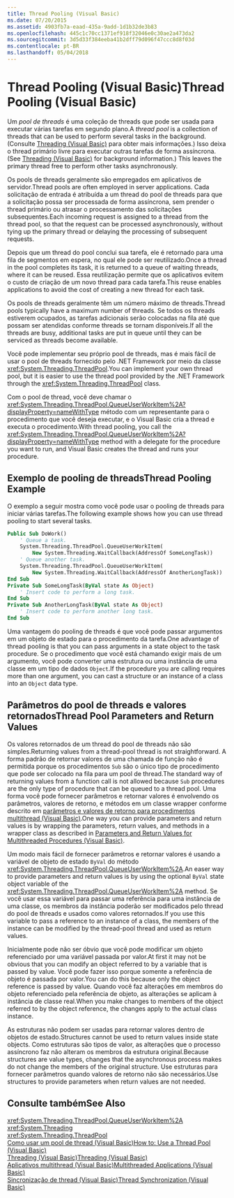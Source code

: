 ```yaml
---
title: Thread Pooling (Visual Basic)
ms.date: 07/20/2015
ms.assetid: 4903fb7a-eaad-435a-9add-1d1b32de3b83
ms.openlocfilehash: 445c1c70cc1371ef918f32046e0c30ae2a473da2
ms.sourcegitcommit: 3d5d33f384eeba41b2dff79d096f47ccc8d8f03d
ms.contentlocale: pt-BR
ms.lasthandoff: 05/04/2018
---
```

# <a name="thread-pooling-visual-basic"></a><span data-ttu-id="9f067-102">Thread Pooling (Visual Basic)</span><span class="sxs-lookup"><span data-stu-id="9f067-102">Thread Pooling (Visual Basic)</span></span>
<span data-ttu-id="9f067-103">Um *pool de threads* é uma coleção de threads que pode ser usada para executar várias tarefas em segundo plano.</span><span class="sxs-lookup"><span data-stu-id="9f067-103">A *thread pool* is a collection of threads that can be used to perform several tasks in the background.</span></span> <span data-ttu-id="9f067-104">(Consulte [Threading (Visual Basic)](../../../../visual-basic/programming-guide/concepts/threading/index.md) para obter mais informações.) Isso deixa o thread primário livre para executar outras tarefas de forma assíncrona.</span><span class="sxs-lookup"><span data-stu-id="9f067-104">(See [Threading (Visual Basic)](../../../../visual-basic/programming-guide/concepts/threading/index.md) for background information.) This leaves the primary thread free to perform other tasks asynchronously.</span></span>  
  
 <span data-ttu-id="9f067-105">Os pools de threads geralmente são empregados em aplicativos de servidor.</span><span class="sxs-lookup"><span data-stu-id="9f067-105">Thread pools are often employed in server applications.</span></span> <span data-ttu-id="9f067-106">Cada solicitação de entrada é atribuída a um thread do pool de threads para que a solicitação possa ser processada de forma assíncrona, sem prender o thread primário ou atrasar o processamento das solicitações subsequentes.</span><span class="sxs-lookup"><span data-stu-id="9f067-106">Each incoming request is assigned to a thread from the thread pool, so that the request can be processed asynchronously, without tying up the primary thread or delaying the processing of subsequent requests.</span></span>  
  
 <span data-ttu-id="9f067-107">Depois que um thread do pool conclui sua tarefa, ele é retornado para uma fila de segmentos em espera, no qual ele pode ser reutilizado.</span><span class="sxs-lookup"><span data-stu-id="9f067-107">Once a thread in the pool completes its task, it is returned to a queue of waiting threads, where it can be reused.</span></span> <span data-ttu-id="9f067-108">Essa reutilização permite que os aplicativos evitem o custo de criação de um novo thread para cada tarefa.</span><span class="sxs-lookup"><span data-stu-id="9f067-108">This reuse enables applications to avoid the cost of creating a new thread for each task.</span></span>  
  
 <span data-ttu-id="9f067-109">Os pools de threads geralmente têm um número máximo de threads.</span><span class="sxs-lookup"><span data-stu-id="9f067-109">Thread pools typically have a maximum number of threads.</span></span> <span data-ttu-id="9f067-110">Se todos os threads estiverem ocupados, as tarefas adicionais serão colocadas na fila até que possam ser atendidas conforme threads se tornam disponíveis.</span><span class="sxs-lookup"><span data-stu-id="9f067-110">If all the threads are busy, additional tasks are put in queue until they can be serviced as threads become available.</span></span>  
  
 <span data-ttu-id="9f067-111">Você pode implementar seu próprio pool de threads, mas é mais fácil de usar o pool de threads fornecido pelo .NET Framework por meio da classe <xref:System.Threading.ThreadPool>.</span><span class="sxs-lookup"><span data-stu-id="9f067-111">You can implement your own thread pool, but it is easier to use the thread pool provided by the .NET Framework through the <xref:System.Threading.ThreadPool> class.</span></span>  
  
 <span data-ttu-id="9f067-112">Com o pool de thread, você deve chamar o <xref:System.Threading.ThreadPool.QueueUserWorkItem%2A?displayProperty=nameWithType> método com um representante para o procedimento que você deseja executar, e o Visual Basic cria a thread e executa o procedimento.</span><span class="sxs-lookup"><span data-stu-id="9f067-112">With thread pooling, you call the <xref:System.Threading.ThreadPool.QueueUserWorkItem%2A?displayProperty=nameWithType> method with a delegate for the procedure you want to run, and Visual Basic creates the thread and runs your procedure.</span></span>  
  
## <a name="thread-pooling-example"></a><span data-ttu-id="9f067-113">Exemplo de pooling de threads</span><span class="sxs-lookup"><span data-stu-id="9f067-113">Thread Pooling Example</span></span>  
 <span data-ttu-id="9f067-114">O exemplo a seguir mostra como você pode usar o pooling de threads para iniciar várias tarefas.</span><span class="sxs-lookup"><span data-stu-id="9f067-114">The following example shows how you can use thread pooling to start several tasks.</span></span>  
  
```vb  
Public Sub DoWork()  
    ' Queue a task.  
    System.Threading.ThreadPool.QueueUserWorkItem(  
        New System.Threading.WaitCallback(AddressOf SomeLongTask))  
    ' Queue another task.  
    System.Threading.ThreadPool.QueueUserWorkItem(  
        New System.Threading.WaitCallback(AddressOf AnotherLongTask))  
End Sub  
Private Sub SomeLongTask(ByVal state As Object)  
    ' Insert code to perform a long task.  
End Sub  
Private Sub AnotherLongTask(ByVal state As Object)  
    ' Insert code to perform another long task.  
End Sub  
```  
  
 <span data-ttu-id="9f067-115">Uma vantagem do pooling de threads é que você pode passar argumentos em um objeto de estado para o procedimento da tarefa.</span><span class="sxs-lookup"><span data-stu-id="9f067-115">One advantage of thread pooling is that you can pass arguments in a state object to the task procedure.</span></span> <span data-ttu-id="9f067-116">Se o procedimento que você está chamando exigir mais de um argumento, você pode converter uma estrutura ou uma instância de uma classe em um tipo de dados `Object`.</span><span class="sxs-lookup"><span data-stu-id="9f067-116">If the procedure you are calling requires more than one argument, you can cast a structure or an instance of a class into an `Object` data type.</span></span>  
  
## <a name="thread-pool-parameters-and-return-values"></a><span data-ttu-id="9f067-117">Parâmetros do pool de threads e valores retornados</span><span class="sxs-lookup"><span data-stu-id="9f067-117">Thread Pool Parameters and Return Values</span></span>  
 <span data-ttu-id="9f067-118">Os valores retornados de um thread do pool de threads não são simples.</span><span class="sxs-lookup"><span data-stu-id="9f067-118">Returning values from a thread-pool thread is not straightforward.</span></span> <span data-ttu-id="9f067-119">A forma padrão de retornar valores de uma chamada de função não é permitida porque os procedimentos `Sub` são o único tipo de procedimento que pode ser colocado na fila para um pool de thread.</span><span class="sxs-lookup"><span data-stu-id="9f067-119">The standard way of returning values from a function call is not allowed because `Sub` procedures are the only type of procedure that can be queued to a thread pool.</span></span> <span data-ttu-id="9f067-120">Uma forma você pode fornecer parâmetros e retornar valores é envolvendo os parâmetros, valores de retorno, e métodos em um classe wrapper conforme descrito em [parâmetros e valores de retorno para procedimentos multithread (Visual Basic)](../../../../visual-basic/programming-guide/concepts/threading/parameters-and-return-values-for-multithreaded-procedures.md).</span><span class="sxs-lookup"><span data-stu-id="9f067-120">One way you can provide parameters and return values is by wrapping the parameters, return values, and methods in a wrapper class as described in [Parameters and Return Values for Multithreaded Procedures (Visual Basic)](../../../../visual-basic/programming-guide/concepts/threading/parameters-and-return-values-for-multithreaded-procedures.md).</span></span>  
  
 <span data-ttu-id="9f067-121">Um modo mais fácil de fornecer parâmetros e retornar valores é usando a variável de objeto de estado `ByVal` do método <xref:System.Threading.ThreadPool.QueueUserWorkItem%2A>.</span><span class="sxs-lookup"><span data-stu-id="9f067-121">An easer way to provide parameters and return values is by using the optional `ByVal` state object variable of the <xref:System.Threading.ThreadPool.QueueUserWorkItem%2A> method.</span></span> <span data-ttu-id="9f067-122">Se você usar essa variável para passar uma referência para uma instância de uma classe, os membros da instância poderão ser modificados pelo thread do pool de threads e usados como valores retornados.</span><span class="sxs-lookup"><span data-stu-id="9f067-122">If you use this variable to pass a reference to an instance of a class, the members of the instance can be modified by the thread-pool thread and used as return values.</span></span>  
  
 <span data-ttu-id="9f067-123">Inicialmente pode não ser óbvio que você pode modificar um objeto referenciado por uma variável passada por valor.</span><span class="sxs-lookup"><span data-stu-id="9f067-123">At first it may not be obvious that you can modify an object referred to by a variable that is passed by value.</span></span> <span data-ttu-id="9f067-124">Você pode fazer isso porque somente a referência de objeto é passada por valor.</span><span class="sxs-lookup"><span data-stu-id="9f067-124">You can do this because only the object reference is passed by value.</span></span> <span data-ttu-id="9f067-125">Quando você faz alterações em membros do objeto referenciado pela referência de objeto, as alterações se aplicam à instância de classe real.</span><span class="sxs-lookup"><span data-stu-id="9f067-125">When you make changes to members of the object referred to by the object reference, the changes apply to the actual class instance.</span></span>  
  
 <span data-ttu-id="9f067-126">As estruturas não podem ser usadas para retornar valores dentro de objetos de estado.</span><span class="sxs-lookup"><span data-stu-id="9f067-126">Structures cannot be used to return values inside state objects.</span></span> <span data-ttu-id="9f067-127">Como estruturas são tipos de valor, as alterações que o processo assíncrono faz não alteram os membros da estrutura original.</span><span class="sxs-lookup"><span data-stu-id="9f067-127">Because structures are value types, changes that the asynchronous process makes do not change the members of the original structure.</span></span> <span data-ttu-id="9f067-128">Use estruturas para fornecer parâmetros quando valores de retorno não são necessários.</span><span class="sxs-lookup"><span data-stu-id="9f067-128">Use structures to provide parameters when return values are not needed.</span></span>  
  
## <a name="see-also"></a><span data-ttu-id="9f067-129">Consulte também</span><span class="sxs-lookup"><span data-stu-id="9f067-129">See Also</span></span>  
 <xref:System.Threading.ThreadPool.QueueUserWorkItem%2A>  
 <xref:System.Threading>  
 <xref:System.Threading.ThreadPool>  
 [<span data-ttu-id="9f067-130">Como usar um pool de thread (Visual Basic)</span><span class="sxs-lookup"><span data-stu-id="9f067-130">How to: Use a Thread Pool (Visual Basic)</span></span>](../../../../visual-basic/programming-guide/concepts/threading/how-to-use-a-thread-pool.md)  
 [<span data-ttu-id="9f067-131">Threading (Visual Basic)</span><span class="sxs-lookup"><span data-stu-id="9f067-131">Threading (Visual Basic)</span></span>](../../../../visual-basic/programming-guide/concepts/threading/index.md)  
 [<span data-ttu-id="9f067-132">Aplicativos multithread (Visual Basic)</span><span class="sxs-lookup"><span data-stu-id="9f067-132">Multithreaded Applications (Visual Basic)</span></span>](../../../../visual-basic/programming-guide/concepts/threading/multithreaded-applications.md)  
 [<span data-ttu-id="9f067-133">Sincronização de thread (Visual Basic)</span><span class="sxs-lookup"><span data-stu-id="9f067-133">Thread Synchronization (Visual Basic)</span></span>](../../../../visual-basic/programming-guide/concepts/threading/thread-synchronization.md)
